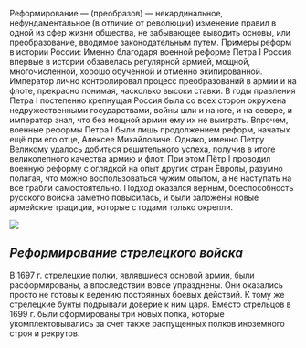 Реформирование — (преобразов) — некардинальное, нефундаментальное (в отличие от революции) изменение правил в одной из сфер жизни общества, не забывающее выводить основы, или преобразование, вводимое законодательным путем.
Примеры реформ в истории России:
Именно благодаря военной реформе Петра I Россия впервые в истории обзавелась регулярной армией, мощной, многочисленной, хорошо обученной и отменно экипированной. Император лично контролировал процесс преобразований в армии и на флоте, прекрасно понимая, насколько высоки ставки. В годы правления Петра I постепенно крепнущая Россия была со всех сторон окружена недружественными государствами, войны шли и на юге, и на севере, и император знал, что без мощной армии ему их не выиграть. Впрочем, военные реформы Петра I были лишь продолжением реформ, начатых ещё при его отце, Алексее Михайловиче. Однако, именно Петру Великому удалось добиться решительного успеха, получив в итоге великолепного качества армию и флот. При этом Пётр I проводил военную реформу с оглядкой на опыт других стран Европы, разумно полагая, что можно воспользоваться чужим опытом, а не наступать на все грабли самостоятельно. Подход оказался верным, боеспособность русского войска заметно повысилась, и были заложены новые армейские традиции, которые с годами только окрепли.

![](https://library.spbu.ru/images/exhibitions2021/Petr-350/Reformy/petrreformator_21.png)

## _**Реформирование стрелецкого войска**_

В 1697 г. стрелецкие полки, являвшиеся основой армии, были расформированы, а впоследствии вовсе упразднены. Они оказались просто не готовы к ведению постоянных боевых действий. К тому же стрелецкие бунты подрывали доверие к ним царя. Вместо стрельцов в 1699 г. были сформированы три новых полка, которые укомплектовывались за счет также распущенных полков иноземного строя и рекрутов.

